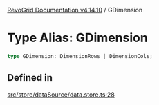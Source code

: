 [RevoGrid Documentation v4.14.10](README.md) / GDimension

# Type Alias: GDimension

```ts
type GDimension: DimensionRows | DimensionCols;
```

## Defined in

[src/store/dataSource/data.store.ts:28](https://github.com/revolist/revogrid/blob/f8d663f4e4ad146b94baf570f65efe48aaaeae09/src/store/dataSource/data.store.ts#L28)
